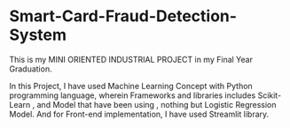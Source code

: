 # Smart-Card-Fraud-Detection-System

This is my MINI ORIENTED INDUSTRIAL PROJECT in my Final Year Graduation.

In this Project, I have used Machine Learning Concept with Python programming language, wherein Frameworks and libraries includes Scikit-Learn , and Model that have been using , nothing but Logistic Regression Model. And for Front-end implementation, I have used Streamlit library.
